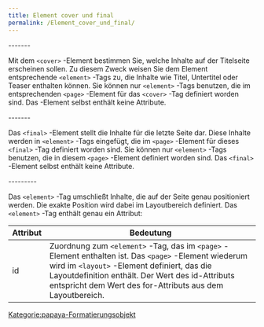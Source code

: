```yaml
---
title: Element cover und final
permalink: /Element_cover_und_final/
---
```


<cover>
-------

Mit dem `<cover>` -Element bestimmen Sie, welche Inhalte auf der Titelseite erscheinen sollen. Zu diesem Zweck weisen Sie dem Element entsprechende `<element>` -Tags zu, die Inhalte wie Titel, Untertitel oder Teaser enthalten können. Sie können nur `<element>` -Tags benutzen, die im entsprechenden `<page>` -Element für das `<cover>` -Tag definiert worden sind. Das <cover>-Element selbst enthält keine Attribute.

<final>
-------

Das `<final>` -Element stellt die Inhalte für die letzte Seite dar. Diese Inhalte werden in `<element>` -Tags eingefügt, die im `<page>` -Element für dieses `<final>` -Tag definiert worden sind. Sie können nur `<element>` -Tags benutzen, die in diesem `<page>` -Element definiert worden sind. Das `<final>` -Element selbst enthält keine Attribute.

<element>
---------

Das `<element>` -Tag umschließt Inhalte, die auf der Seite genau positioniert werden. Die exakte Position wird dabei im Layoutbereich definiert. Das `<element>` -Tag enthält genau ein Attribut:

|Attribut|Bedeutung|
|--------|---------|
|id|Zuordnung zum `<element>` -Tag, das im `<page>` -Element enthalten ist. Das `<page>` -Element wiederum wird im `<layout>` -Element definiert, das die Layoutdefinition enthält. Der Wert des id-Attributs entspricht dem Wert des for-Attributs aus dem Layoutbereich.|

[Kategorie:papaya-Formatierungsobjekt](/Kategorie:papaya-Formatierungsobjekt "wikilink")